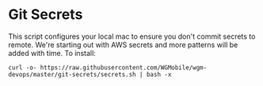 # Git Secrets

This script configures your local mac to ensure you don't commit secrets to remote. We're starting out with AWS secrets and more patterns will be added with time.
To install:

`curl -o- https://raw.githubusercontent.com/WGMobile/wgm-devops/master/git-secrets/secrets.sh | bash -x`

